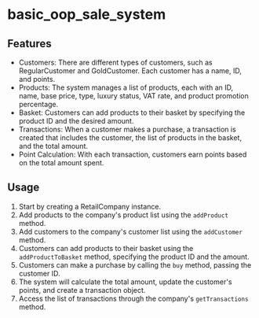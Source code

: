 # basic_oop_sale_system
## Features

- Customers: There are different types of customers, such as RegularCustomer and GoldCustomer. Each customer has a name, ID, and points.
- Products: The system manages a list of products, each with an ID, name, base price, type, luxury status, VAT rate, and product promotion percentage.
- Basket: Customers can add products to their basket by specifying the product ID and the desired amount.
- Transactions: When a customer makes a purchase, a transaction is created that includes the customer, the list of products in the basket, and the total amount.
- Point Calculation: With each transaction, customers earn points based on the total amount spent.

## Usage

1. Start by creating a RetailCompany instance.
2. Add products to the company's product list using the `addProduct` method.
3. Add customers to the company's customer list using the `addCustomer` method.
4. Customers can add products to their basket using the `addProductToBasket` method, specifying the product ID and the amount.
5. Customers can make a purchase by calling the `buy` method, passing the customer ID.
6. The system will calculate the total amount, update the customer's points, and create a transaction object.
7. Access the list of transactions through the company's `getTransactions` method.
